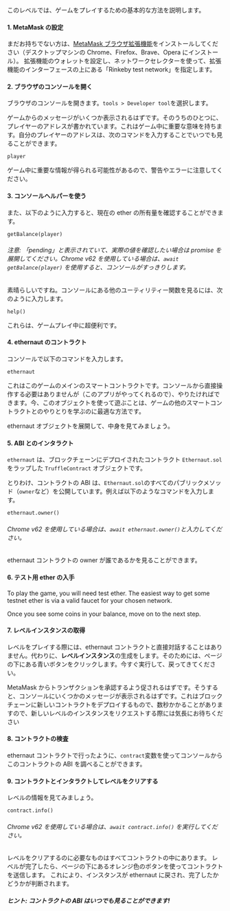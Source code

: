 このレベルでは、ゲームをプレイするための基本的な方法を説明します。

#### 1. MetaMask の設定

まだお持ちでない方は、[MetaMask ブラウザ拡張機能](https://metamask.io/)をインストールしてください（デスクトップマシンの Chrome、Firefox、Brave、Opera にインストール）。
拡張機能のウォレットを設定し、ネットワークセレクターを使って、拡張機能のインターフェースの上にある「Rinkeby test network」を指定します。

#### 2. ブラウザのコンソールを開く

ブラウザのコンソールを開きます。`tools > Developer tool`を選択します。

ゲームからのメッセージがいくつか表示されるはずです。そのうちのひとつに、プレイヤーのアドレスが書かれています。これはゲーム中に重要な意味を持ちます。自分のプレイヤーのアドレスは、次のコマンドを入力することでいつでも見ることができます。

```
player
```

ゲーム中に重要な情報が得られる可能性があるので、警告やエラーに注意してください。

#### 3. コンソールヘルパーを使う

また、以下のように入力すると、現在の ether の所有量を確認することができます。

```
getBalance(player)
```

###### 注意: 「pending」と表示されていて、実際の値を確認したい場合は promise を展開してください。Chrome v62 を使用している場合は、`await getBalance(player)` を使用すると、コンソールがすっきりします。

素晴らしいですね。コンソールにある他のユーティリティー関数を見るには、次のように入力します。

```
help()
```

これらは、ゲームプレイ中に超便利です。

#### 4. ethernaut のコントラクト

コンソールで以下のコマンドを入力します。

```
ethernaut
```

これはこのゲームのメインのスマートコントラクトです。コンソールから直接操作する必要はありませんが（このアプリがやってくれるので）、やりたければできます。今、このオブジェクトを使って遊ぶことは、ゲームの他のスマートコントラクトとのやりとりを学ぶのに最適な方法です。

ethernaut オブジェクトを展開して、中身を見てみましょう。

#### 5. ABI とのインタラクト

`ethernaut` は、ブロックチェーンにデプロイされたコントラクト `Ethernaut.sol` をラップした `TruffleContract` オブジェクトです。

とりわけ、コントラクトの ABI は、`Ethernaut.sol`のすべてのパブリックメソッド（`owner`など）を公開しています。例えば以下のようなコマンドを入力します。

```
ethernaut.owner()
```

###### Chrome v62 を使用している場合は、`await ethernaut.owner()`と入力してください。

ethernaut コントラクトの owner が誰であるかを見ることができます。

#### 6. テスト用 ether の入手

To play the game, you will need test ether. The easiest way to get some testnet ether is via a valid faucet for your chosen network.

Once you see some coins in your balance, move on to the next step.

#### 7. レベルインスタンスの取得

レベルをプレイする際には、ethernaut コントラクトと直接対話することはありません。代わりに、**レベルインスタンス**の生成をします。そのためには、ページの下にある青いボタンをクリックします。今すぐ実行して、戻ってきてください。

MetaMask からトランザクションを承認するよう促されるはずです。そうすると、コンソールにいくつかのメッセージが表示されるはずです。これはブロックチェーンに新しいコントラクトをデプロイするもので、数秒かかることがありますので、新しいレベルのインスタンスをリクエストする際には気長にお待ちください

#### 8. コントラクトの検査

ethernaut コントラクトで行ったように、`contract`変数を使ってコンソールからこのコントラクトの ABI を調べることができます。

#### 9. コントラクトとインタラクトしてレベルをクリアする

レベルの情報を見てみましょう。

```
contract.info()
```

###### Chrome v62 を使用している場合は、`await contract.info()` を実行してください。

レベルをクリアするのに必要なものはすべてコントラクトの中にあります。
レベルが完了したら、ページの下にあるオレンジ色のボタンを使ってコントラクトを送信します。
これにより、インスタンスが ethernaut に戻され、完了したかどうかが判断されます。

##### ヒント: コントラクトの ABI はいつでも見ることができます!
